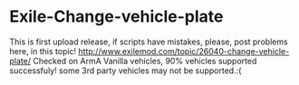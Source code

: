 # Exile-Change-vehicle-plate

This is first upload release, if scripts have mistakes, please, post problems here, in this topic! http://www.exilemod.com/topic/26040-change-vehicle-plate/
Checked on ArmA Vanilla vehicles, 90% vehicles supported successfuly! some 3rd party vehicles may not be supported.:(